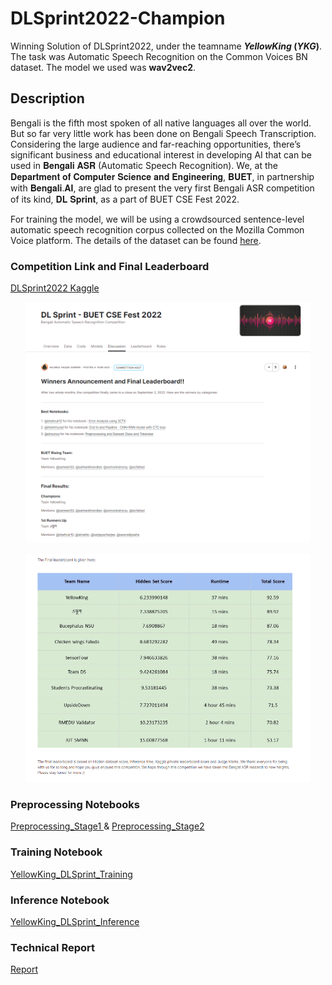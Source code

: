 # DLSprint2022-Champion
Winning Solution of DLSprint2022, under the teamname <b>*YellowKing* (*YKG*)</b>. The task was Automatic Speech Recognition on the Common Voices BN dataset. The model we used was <b>wav2vec2</b>.

## Description
Bengali is the fifth most spoken of all native languages all over the world. But so far very little work has been done on Bengali Speech Transcription. Considering the large audience and far-reaching opportunities, there’s significant business and educational interest in developing AI that can be used in 𝐁𝐞𝐧𝐠𝐚𝐥𝐢 𝐀𝐒𝐑 (Automatic Speech Recognition). We, at the 𝐃𝐞𝐩𝐚𝐫𝐭𝐦𝐞𝐧𝐭 𝐨𝐟 𝐂𝐨𝐦𝐩𝐮𝐭𝐞𝐫 𝐒𝐜𝐢𝐞𝐧𝐜𝐞 𝐚𝐧𝐝 𝐄𝐧𝐠𝐢𝐧𝐞𝐞𝐫𝐢𝐧𝐠, 𝐁𝐔𝐄𝐓, in partnership with 𝐁𝐞𝐧𝐠𝐚𝐥𝐢.𝐀𝐈, are glad to present the very first Bengali ASR competition of its kind, 𝐃𝐋 𝐒𝐩𝐫𝐢𝐧𝐭, as a part of BUET CSE Fest 2022.

For training the model, we will be using a crowdsourced sentence-level automatic speech recognition corpus collected on the Mozilla Common Voice platform. The details of the dataset can be found [here](https://arxiv.org/abs/2206.14053).

### Competition Link and Final Leaderboard
[DLSprint2022 Kaggle](https://www.kaggle.com/competitions/dlsprint/discussion/349991)

<p align="center">
    <img src="img.PNG?raw=true" width = "90%"/>
</p>
<p align="center">
    <img src="img2.PNG?raw=true" width = "90%"/>
</p>

### Preprocessing Notebooks
[Preprocessing_Stage1 ](https://www.kaggle.com/code/sameen53/yellowking-dlsprint-datapreprocessingv1) &
[Preprocessing_Stage2 ](https://www.kaggle.com/code/sameen53/yellowking-dlsprint-datapreprocessingv2)

### Training Notebook
[YellowKing_DLSprint_Training](https://www.kaggle.com/code/sameen53/yellowking-dlsprint-training)

### Inference Notebook
[YellowKing_DLSprint_Inference](https://www.kaggle.com/code/sameen53/yellowking-dlsprint-inference)

### Technical Report
[Report](https://arxiv.org/abs/2209.06581)


